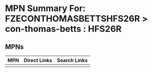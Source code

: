 



# MPN Summary For: FZECONTHOMASBETTSHFS26R > con-thomas-betts : HFS26R

## MPNs
  

|MPN|Direct Links|Search Links|
| :--- | :--- | :--- |
||||
